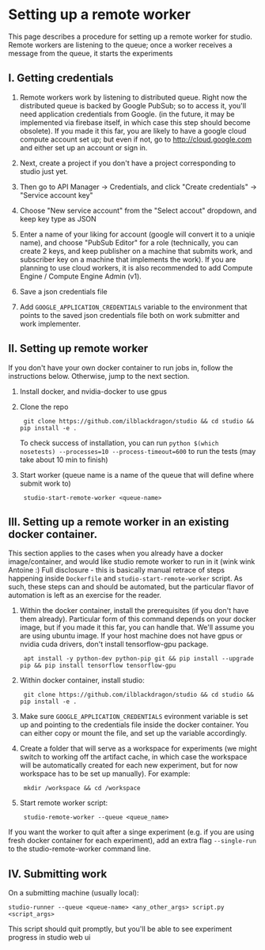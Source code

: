 # Setting up a remote worker
This page describes a procedure for setting up a remote worker for studio. Remote workers are listening to the queue; once a worker receives a message from the queue, it starts the experiments

## I. Getting credentials 
1. Remote workers work by listening to distributed queue. Right now the distributed queue is backed by Google PubSub; so to access it, you'll need application credentials from Google. (in the future, it may be implemented via firebase itself, in which case this step should become obsolete). If you made it this far, you are likely to have a google cloud compute account set up; but even if not, go to http://cloud.google.com and either set up an account or sign in. 
2. Next, create a project if you don't have a project corresponding to studio just yet. 
3. Then go to API Manager -> Credentials, and click "Create credentials" -> "Service account key"
4. Choose "New service account" from the "Select accout" dropdown,  and keep key type as JSON
5. Enter a name of your liking for account (google will convert it to a uniqie name), and choose "PubSub Editor" for a role (technically, you can create 2 keys, and keep publisher on a machine that submits work, and subscriber key on a machine that implements the work). If you are planning to use cloud workers, it is also recommended to add Compute Engine / Compute Engine Admin (v1). 

6. Save a json credentials file
7. Add `GOOGLE_APPLICATION_CREDENTIALS` variable to the environment that points to the saved json credentials file both on work submitter and work implementer. 

## II. Setting up remote worker
If you don't have your own docker container to run jobs in, follow the instructions below. Otherwise, jump to the next section. 
1. Install docker, and nvidia-docker to use gpus
2. Clone the repo

        git clone https://github.com/ilblackdragon/studio && cd studio && pip install -e .
 
   To check success of installation, you can run `python $(which nosetests) --processes=10 --process-timeout=600` to run the tests (may take about 10 min to finish)

3. Start worker (queue name is a name of the queue that will define where submit work to)
    
        studio-start-remote-worker <queue-name>


## III. Setting up a remote worker in an existing docker container. 
This section applies to the cases when you already have a docker image/container, and would like studio remote worker to run in it (wink wink Antoine :)
Full disclosure - this is basically manual retrace of steps happening inside `Dockerfile` and `studio-start-remote-worker` script. As such, these steps can and should be automated, but the particular flavor of automation is left as an exercise for the reader. 

1. Within the docker container, install the prerequisites (if you don't have them already). Particular form of this command depends on your docker image, but if you made it this far, you can handle that. We'll assume you are using ubuntu image. If your host machine does not have gpus or nvidia cuda drivers, don't install tensorflow-gpu package.

        apt install -y python-dev python-pip git && pip install --upgrade pip && pip install tensorflow tensorflow-gpu

2. Within docker container, install studio:

        git clone https://github.com/ilblackdragon/studio && cd studio && pip install -e .

3. Make sure `GOOGLE_APPLICATION_CREDENTIALS` evironment variable is set up and pointing to the credentials file inside the docker container. You can either copy or mount the file, and set up the variable accordingly.

4. Create a folder that will serve as a workspace for experiments (we might switch to working off the artifact cache, in which case the workspace will be automatically created for each new experiment, but for now workspace has to be set up manually). For example:

        mkdir /workspace && cd /workspace

5. Start remote worker script:

        studio-remote-worker --queue <queue_name> 
    
If you want the worker to quit after a singe experiment (e.g. if you are using fresh docker container for each experiment), add an extra flag `--single-run` to the studio-remote-worker command line. 


## IV. Submitting work
On a submitting machine (usually local):

    studio-runner --queue <queue-name> <any_other_args> script.py <script_args>

This script should quit promptly, but you'll be able to see experiment progress in studio web ui 
